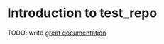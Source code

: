 # Introduction to test_repo

TODO: write [great documentation](http://jacobian.org/writing/great-documentation/what-to-write/)
